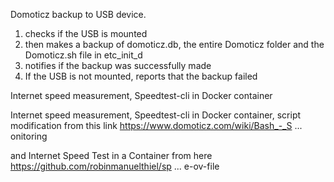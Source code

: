 Domoticz backup to USB device. 
1. checks if the USB is mounted
2. then makes a backup of domoticz.db, the entire Domoticz folder and the Domoticz.sh file in etc_init_d
 3. notifies if the backup was successfully made
 4.  If the USB is not mounted, reports that the backup failed


Internet speed measurement, Speedtest-cli in Docker container

Internet speed measurement, Speedtest-cli in Docker container, script modification from this link
https://www.domoticz.com/wiki/Bash_-_S ... onitoring

and Internet Speed Test in a Container from here
https://github.com/robinmanuelthiel/sp ... e-ov-file

